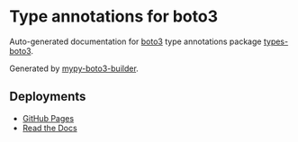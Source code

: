 # Type annotations for boto3

Auto-generated documentation for
[boto3](https://boto3.amazonaws.com/v1/documentation/api/latest/index.html)
type annotations package [types-boto3](https://pypi.org/project/types-boto3/).

Generated by [mypy-boto3-builder](https://github.com/youtype/mypy_boto3_builder).

## Deployments

- [GitHub Pages](https://youtype.github.io/types_boto3_docs/)
- [Read the Docs](https://types-boto3.readthedocs.io/en/latest/)
